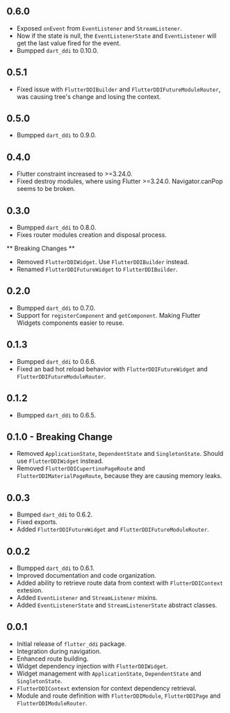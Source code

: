 ## 0.6.0
* Exposed `onEvent` from `EventListener` and `StreamListener`.
* Now if the state is null, the `EventListenerState` and `EventListener` will get the last value fired for the event.
* Bumpped `dart_ddi` to 0.10.0.

## 0.5.1
* Fixed issue with `FlutterDDIBuilder` and `FlutterDDIFutureModuleRouter`, was causing tree's change and losing the context.

## 0.5.0
* Bumpped `dart_ddi` to 0.9.0.

## 0.4.0
* Flutter constraint increased to >=3.24.0.
* Fixed destroy modules, where using Flutter >=3.24.0. Navigator.canPop seems to be broken.

## 0.3.0
* Bumpped `dart_ddi` to 0.8.0.
* Fixes router modules creation and disposal process.

** Breaking Changes **
* Removed `FlutterDDIWidget`. Use `FlutterDDIBuilder` instead.
* Renamed `FlutterDDIFutureWidget` to `FlutterDDIBuilder`.

## 0.2.0
* Bumpped `dart_ddi` to 0.7.0.
* Support for `registerComponent` and `getComponent`. Making Flutter Widgets components easier to reuse.

## 0.1.3

* Bumpped `dart_ddi` to 0.6.6.
* Fixed an bad hot reload behavior with `FlutterDDIFutureWidget` and `FlutterDDIFutureModuleRouter`.

## 0.1.2

* Bumpped `dart_ddi` to 0.6.5.

## 0.1.0 - Breaking Change

* Removed `ApplicationState`, `DependentState` and `SingletonState`. Should use `FlutterDDIWidget` instead.
* Removed `FlutterDDICupertinoPageRoute` and `FlutterDDIMaterialPageRoute`, because they are causing memory leaks.

## 0.0.3
* Bumped `dart_ddi` to 0.6.2.
* Fixed exports.
* Added `FlutterDDIFutureWidget` and `FlutterDDIFutureModuleRouter`.

## 0.0.2

* Bumpped `dart_ddi` to 0.6.1.
* Improved documentation and code organization.
* Added ability to retrieve route data from context with `FlutterDDIContext` extesion.
* Added `EventListener` and `StreamListener` mixins.
* Added `EventListenerState` and `StreamListenerState` abstract classes.

## 0.0.1

* Initial release of `flutter_ddi` package.
* Integration during navigation.
* Enhanced route building.
* Widget dependency injection with `FlutterDDIWidget`.
* Widget management with `ApplicationState`, `DependentState` and `SingletonState`.
* `FlutterDDIContext` extension for context dependency retrieval.
* Module and route definition with `FlutterDDIModule`, `FlutterDDIPage` and `FlutterDDIModuleRouter`.
